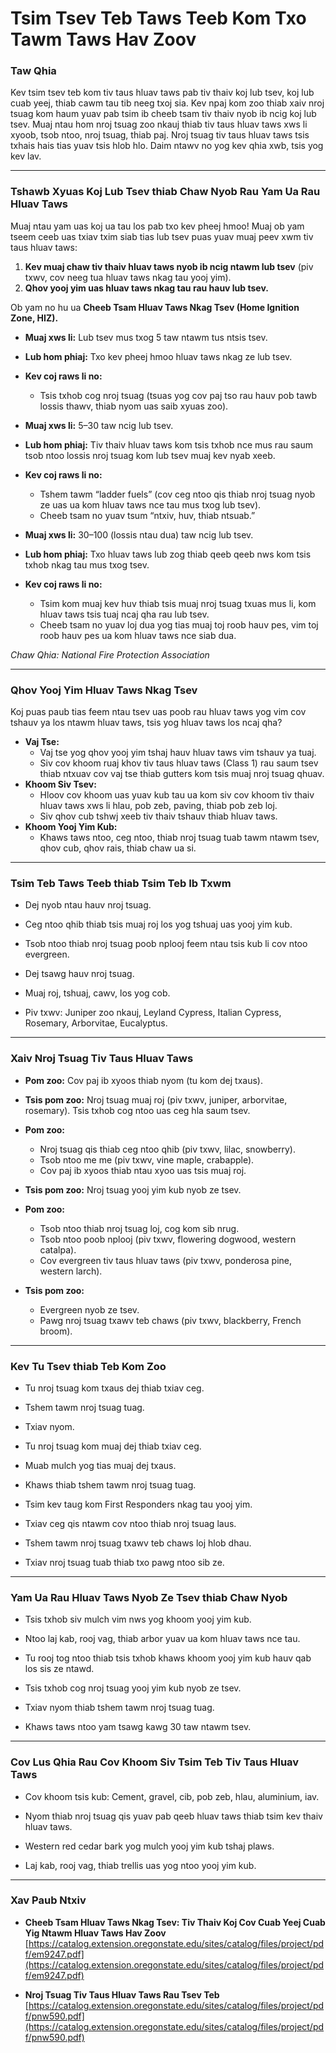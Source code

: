 # Tsim Tsev Teb Taws Teeb Kom Txo Tawm Taws Hav Zoov

### Taw Qhia

Kev tsim tsev teb kom tiv taus hluav taws pab tiv thaiv koj lub tsev, koj lub cuab yeej, thiab cawm tau tib neeg txoj sia. Kev npaj kom zoo thiab xaiv nroj tsuag kom haum yuav pab tsim ib cheeb tsam tiv thaiv nyob ib ncig koj lub tsev. Muaj ntau hom nroj tsuag zoo nkauj thiab tiv taus hluav taws xws li xyoob, tsob ntoo, nroj tsuag, thiab paj. Nroj tsuag tiv taus hluav taws tsis txhais hais tias yuav tsis hlob hlo. Daim ntawv no yog kev qhia xwb, tsis yog kev lav.

---

### Tshawb Xyuas Koj Lub Tsev thiab Chaw Nyob Rau Yam Ua Rau Hluav Taws

Muaj ntau yam uas koj ua tau los pab txo kev pheej hmoo! Muaj ob yam tseem ceeb uas txiav txim siab tias lub tsev puas yuav muaj peev xwm tiv taus hluav taws:

1. **Kev muaj chaw tiv thaiv hluav taws nyob ib ncig ntawm lub tsev** (piv txwv, cov neeg tua hluav taws nkag tau yooj yim).
2. **Qhov yooj yim uas hluav taws nkag tau rau hauv lub tsev.**

Ob yam no hu ua **Cheeb Tsam Hluav Taws Nkag Tsev (Home Ignition Zone, HIZ).**


- **Muaj xws li:** Lub tsev mus txog 5 taw ntawm tus ntsis tsev.
- **Lub hom phiaj:** Txo kev pheej hmoo hluav taws nkag ze lub tsev.
- **Kev coj raws li no:**
  - Tsis txhob cog nroj tsuag (tsuas yog cov paj tso rau hauv pob tawb lossis thawv, thiab nyom uas saib xyuas zoo).


- **Muaj xws li:** 5–30 taw ncig lub tsev.
- **Lub hom phiaj:** Tiv thaiv hluav taws kom tsis txhob nce mus rau saum tsob ntoo lossis nroj tsuag kom lub tsev muaj kev nyab xeeb.
- **Kev coj raws li no:**
  - Tshem tawm “ladder fuels” (cov ceg ntoo qis thiab nroj tsuag nyob ze uas ua kom hluav taws nce tau mus txog lub tsev).
  - Cheeb tsam no yuav tsum “ntxiv, huv, thiab ntsuab.”


- **Muaj xws li:** 30–100 (lossis ntau dua) taw ncig lub tsev.
- **Lub hom phiaj:** Txo hluav taws lub zog thiab qeeb qeeb nws kom tsis txhob nkag tau mus txog tsev.
- **Kev coj raws li no:**
  - Tsim kom muaj kev huv thiab tsis muaj nroj tsuag txuas mus li, kom hluav taws tsis tuaj ncaj qha rau lub tsev.
  - Cheeb tsam no yuav loj dua yog tias muaj toj roob hauv pes, vim toj roob hauv pes ua kom hluav taws nce siab dua.

*Chaw Qhia: National Fire Protection Association*

---

### Qhov Yooj Yim Hluav Taws Nkag Tsev

Koj puas paub tias feem ntau tsev uas poob rau hluav taws yog vim cov tshauv ya los ntawm hluav taws, tsis yog hluav taws los ncaj qha?


- **Vaj Tse:**
  - Vaj tse yog qhov yooj yim tshaj hauv hluav taws vim tshauv ya tuaj.
  - Siv cov khoom ruaj khov tiv taus hluav taws (Class 1) rau saum tsev thiab ntxuav cov vaj tse thiab gutters kom tsis muaj nroj tsuag qhuav.
- **Khoom Siv Tsev:**
  - Hloov cov khoom uas yuav kub tau ua kom siv cov khoom tiv thaiv hluav taws xws li hlau, pob zeb, paving, thiab pob zeb loj.
  - Siv qhov cub tshwj xeeb tiv thaiv tshauv thiab hluav taws.
- **Khoom Yooj Yim Kub:**
  - Khaws taws ntoo, ceg ntoo, thiab nroj tsuag tuab tawm ntawm tsev, qhov cub, qhov rais, thiab chaw ua si.

---

### Tsim Teb Taws Teeb thiab Tsim Teb Ib Txwm


- Dej nyob ntau hauv nroj tsuag.
- Ceg ntoo qhib thiab tsis muaj roj los yog tshuaj uas yooj yim kub.
- Tsob ntoo thiab nroj tsuag poob nplooj feem ntau tsis kub li cov ntoo evergreen.


- Dej tsawg hauv nroj tsuag.
- Muaj roj, tshuaj, cawv, los yog cob.
- Piv txwv: Juniper zoo nkauj, Leyland Cypress, Italian Cypress, Rosemary, Arborvitae, Eucalyptus.

---

### Xaiv Nroj Tsuag Tiv Taus Hluav Taws


- **Pom zoo:** Cov paj ib xyoos thiab nyom (tu kom dej txaus).
- **Tsis pom zoo:** Nroj tsuag muaj roj (piv txwv, juniper, arborvitae, rosemary). Tsis txhob cog ntoo uas ceg hla saum tsev.


- **Pom zoo:**
  - Nroj tsuag qis thiab ceg ntoo qhib (piv txwv, lilac, snowberry).
  - Tsob ntoo me me (piv txwv, vine maple, crabapple).
  - Cov paj ib xyoos thiab ntau xyoo uas tsis muaj roj.
- **Tsis pom zoo:** Nroj tsuag yooj yim kub nyob ze tsev.


- **Pom zoo:**
  - Tsob ntoo thiab nroj tsuag loj, cog kom sib nrug.
  - Tsob ntoo poob nplooj (piv txwv, flowering dogwood, western catalpa).
  - Cov evergreen tiv taus hluav taws (piv txwv, ponderosa pine, western larch).
- **Tsis pom zoo:**
  - Evergreen nyob ze tsev.
  - Pawg nroj tsuag txawv teb chaws (piv txwv, blackberry, French broom).

---

### Kev Tu Tsev thiab Teb Kom Zoo


- Tu nroj tsuag kom txaus dej thiab txiav ceg.
- Tshem tawm nroj tsuag tuag.
- Txiav nyom.


- Tu nroj tsuag kom muaj dej thiab txiav ceg.
- Muab mulch yog tias muaj dej txaus.
- Khaws thiab tshem tawm nroj tsuag tuag.


- Tsim kev taug kom First Responders nkag tau yooj yim.
- Txiav ceg qis ntawm cov ntoo thiab nroj tsuag laus.
- Tshem tawm nroj tsuag txawv teb chaws loj hlob dhau.
- Txiav nroj tsuag tuab thiab txo pawg ntoo sib ze.

---

### Yam Ua Rau Hluav Taws Nyob Ze Tsev thiab Chaw Nyob


- Tsis txhob siv mulch vim nws yog khoom yooj yim kub.
- Ntoo laj kab, rooj vag, thiab arbor yuav ua kom hluav taws nce tau.
- Tu rooj tog ntoo thiab tsis txhob khaws khoom yooj yim kub hauv qab los sis ze ntawd.


- Tsis txhob cog nroj tsuag yooj yim kub nyob ze tsev.
- Txiav nyom thiab tshem tawm nroj tsuag tuag.


- Khaws taws ntoo yam tsawg kawg 30 taw ntawm tsev.

---

### Cov Lus Qhia Rau Cov Khoom Siv Tsim Teb Tiv Taus Hluav Taws


- Cov khoom tsis kub: Cement, gravel, cib, pob zeb, hlau, aluminium, iav.
- Nyom thiab nroj tsuag qis yuav pab qeeb hluav taws thiab tsim kev thaiv hluav taws.


- Western red cedar bark yog mulch yooj yim kub tshaj plaws.
- Laj kab, rooj vag, thiab trellis uas yog ntoo yooj yim kub.

---

### Xav Paub Ntxiv

- **Cheeb Tsam Hluav Taws Nkag Tsev: Tiv Thaiv Koj Cov Cuab Yeej Cuab Yig Ntawm Hluav Taws Hav Zoov**  
  [https://catalog.extension.oregonstate.edu/sites/catalog/files/project/pdf/em9247.pdf](https://catalog.extension.oregonstate.edu/sites/catalog/files/project/pdf/em9247.pdf)

- **Nroj Tsuag Tiv Taus Hluav Taws Rau Tsev Teb**  
  [https://catalog.extension.oregonstate.edu/sites/catalog/files/project/pdf/pnw590.pdf](https://catalog.extension.oregonstate.edu/sites/catalog/files/project/pdf/pnw590.pdf)
